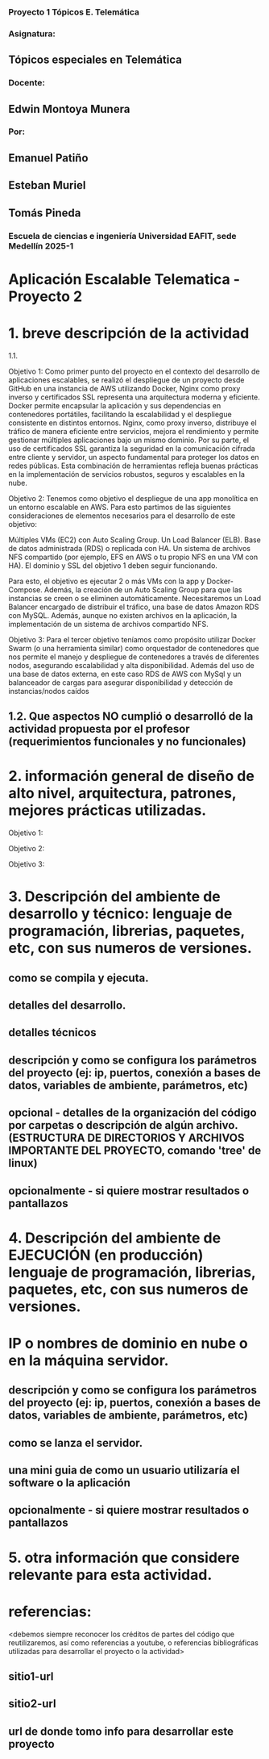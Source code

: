 ### Proyecto 1 Tópicos E. Telemática

### Asignatura:

## Tópicos especiales en Telemática

### Docente:

## Edwin Montoya Munera

### Por:

## Emanuel Patiño

## Esteban Muriel

## Tomás Pineda

### Escuela de ciencias e ingeniería Universidad EAFIT, sede Medellín 2025-1

# Aplicación Escalable Telematica - Proyecto 2

#

# 1. breve descripción de la actividad

<texto descriptivo>
 1.1.

 Objetivo 1:
  Como primer punto del proyecto en el contexto del desarrollo de aplicaciones escalables, se realizó el despliegue de un proyecto desde GitHub en una instancia de AWS utilizando Docker, Nginx como proxy inverso y certificados SSL representa una arquitectura moderna y eficiente. Docker permite encapsular la aplicación y sus dependencias en contenedores portátiles, facilitando la escalabilidad y el despliegue consistente en distintos entornos. Nginx, como proxy inverso, distribuye el tráfico de manera eficiente entre servicios, mejora el rendimiento y permite gestionar múltiples aplicaciones bajo un mismo dominio. Por su parte, el uso de certificados SSL garantiza la seguridad en la comunicación cifrada entre cliente y servidor, un aspecto fundamental para proteger los datos en redes públicas. Esta combinación de herramientas refleja buenas prácticas en la implementación de servicios robustos, seguros y escalables en la nube.

Objetivo 2:
Tenemos como objetivo el despliegue de una app monolítica en un entorno escalable en AWS. Para esto partimos de las siguientes consideraciones de elementos necesarios para el desarrollo de este objetivo:

Múltiples VMs (EC2) con Auto Scaling Group.
Un Load Balancer (ELB).
Base de datos administrada (RDS) o replicada con HA.
Un sistema de archivos NFS compartido (por ejemplo, EFS en AWS o tu propio NFS en una VM con HA).
El dominio y SSL del objetivo 1 deben seguir funcionando.

Para esto, el objetivo es ejecutar 2 o más VMs con la app y Docker-Compose. Además, la creación de un Auto Scaling Group para que las instancias se creen o se eliminen automáticamente. Necesitaremos un Load Balancer encargado de distribuir el tráfico, una base de datos Amazon RDS con MySQL. Además, aunque no existen archivos en la aplicación, la implementación de un sistema de archivos compartido NFS.

Objetivo 3: Para el tercer objetivo teníamos como propósito utilizar Docker Swarm (o una herramienta similar) como orquestador de contenedores que nos permite el manejo y despliegue de contenedores a través de diferentes nodos, asegurando escalabilidad y alta disponibilidad. Además del uso de una base de datos externa, en este caso RDS de AWS con MySql y un balanceador de cargas para asegurar disponibilidad y detección de instancias/nodos caídos

## 1.2. Que aspectos NO cumplió o desarrolló de la actividad propuesta por el profesor (requerimientos funcionales y no funcionales)

# 2. información general de diseño de alto nivel, arquitectura, patrones, mejores prácticas utilizadas.
Objetivo 1:

Objetivo 2:

Objetivo 3:

# 3. Descripción del ambiente de desarrollo y técnico: lenguaje de programación, librerias, paquetes, etc, con sus numeros de versiones.

## como se compila y ejecuta.

## detalles del desarrollo.

## detalles técnicos

## descripción y como se configura los parámetros del proyecto (ej: ip, puertos, conexión a bases de datos, variables de ambiente, parámetros, etc)

## opcional - detalles de la organización del código por carpetas o descripción de algún archivo. (ESTRUCTURA DE DIRECTORIOS Y ARCHIVOS IMPORTANTE DEL PROYECTO, comando 'tree' de linux)

##

## opcionalmente - si quiere mostrar resultados o pantallazos

# 4. Descripción del ambiente de EJECUCIÓN (en producción) lenguaje de programación, librerias, paquetes, etc, con sus numeros de versiones.

# IP o nombres de dominio en nube o en la máquina servidor.

## descripción y como se configura los parámetros del proyecto (ej: ip, puertos, conexión a bases de datos, variables de ambiente, parámetros, etc)

## como se lanza el servidor.

## una mini guia de como un usuario utilizaría el software o la aplicación

## opcionalmente - si quiere mostrar resultados o pantallazos

# 5. otra información que considere relevante para esta actividad.

# referencias:

<debemos siempre reconocer los créditos de partes del código que reutilizaremos, así como referencias a youtube, o referencias bibliográficas utilizadas para desarrollar el proyecto o la actividad>

## sitio1-url

## sitio2-url

## url de donde tomo info para desarrollar este proyecto
